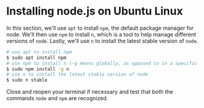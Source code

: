 # Installing node.js on Ubuntu Linux

In this section, we'll use `apt` to install `npm`, the default package manager for node. We'll then use `npm` to install `n`, which is a tool to help manage different versions of `node`. Lastly, we'll use `n` to install the latest stable version of `node`.

```bash
# use apt to install npm
$ sudo apt install npm
# use npm to install n (-g means globally, as opposed to in a specific project/folder)
$ sudo npm install -g n
# use n to install the latest stable version of node
$ sudo n stable
```

Close and reopen your terminal if necessary and test that both the commands `node` and `npm` are recognized.
